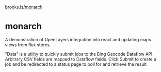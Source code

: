 [brooks.is/monarch](https://brooks.is/monarch)

# monarch

A demonstration of OpenLayers integration into react and updating maps views from flux stores. 

"Data" is a utility to quickly submit jobs to the Bing Geocode Dataflow API. Arbitrary CSV fields are mapped to Dataflow fields. Click Submit to create a job and be redirected to a status page to poll for and retrieve the result. 

